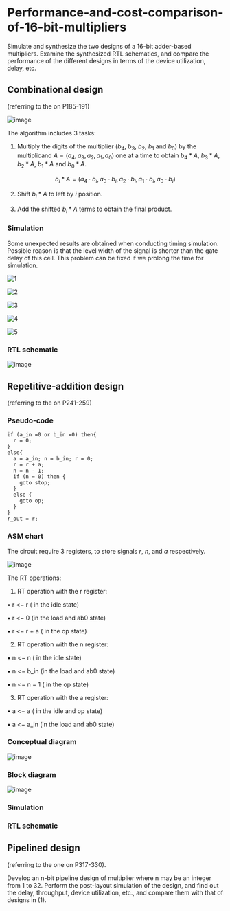 # Performance-and-cost-comparison-of-16-bit-multipliers

Simulate and synthesize the two designs of a 16-bit adder-based multipliers. Examine the synthesized RTL schematics, and compare the performance of the different designs in terms of the device utilization, delay, etc.

## Combinational design

(referring to the on P185-191)

![image](https://user-images.githubusercontent.com/117464811/236360282-7fe66911-e038-4cbf-93c1-578b1c004417.png)

The algorithm includes 3 tasks:

1. Multiply the digits of the multiplier ($b_4$, $b_3$, $b_2$, $b_1$ and $b_0$) by the multiplicand $A = (a_4, a_3, a_2, a_1, a_0)$ one at a time to obtain $b_4 * A$, $b_3 * A$, $b_2 * A$, $b_1 * A$ and $b_0 * A$.

$$
b_i * A = (a_4 ⋅ b_i, a_3 ⋅ b_i, a_2 ⋅ b_i, a_1 ⋅ b_i, a_0 ⋅ b_i)
$$

2. Shift $b_i * A$ to left by $i$ position.

3. Add the shifted $b_i * A$ terms to obtain the final product.

### Simulation

Some unexpected results are obtained when conducting timing simulation. Possible reason is that the level width of the signal is shorter than the gate delay of this cell. This problem can be fixed if we prolong the time for simulation.

![1](https://user-images.githubusercontent.com/117464811/236365793-8767d36f-f98e-4ed8-a491-deef47ffac34.png "behavioral")

![2](https://user-images.githubusercontent.com/117464811/236366777-22ecd268-96eb-4fdc-bf38-282cc0e51a98.png "post-synthesis")

![3](https://user-images.githubusercontent.com/117464811/236366925-f5cf4eb3-553c-4a91-822b-95812919f97a.png "post-synthesis")

![4](https://user-images.githubusercontent.com/117464811/236368664-483d4802-834d-495d-9371-0ff7f619ed0f.png "post-implementation")

![5](https://user-images.githubusercontent.com/117464811/236368626-e584f336-e840-443b-92d2-e13f5a626791.png "post-implementation")

### RTL schematic

![image](https://user-images.githubusercontent.com/117464811/236366121-82f5d841-7a67-4b9e-810c-ff542ef31c44.png)









## Repetitive-addition design

(referring to the on P241-259)

### Pseudo-code

```
if (a_in =0 or b_in =0) then{
  r = 0;
}
else{
  a = a_in; n = b_in; r = 0;
  r = r + a;
  n = n - 1;
  if (n = 0) then {
    goto stop;
  }
  else {
    goto op;
  }
}
r_out = r;
```

### ASM chart

The circuit require 3 registers, to store signals $r$, $n$, and $a$ respectively.

![image](https://user-images.githubusercontent.com/117464811/236367900-bea21ebe-c308-43e1-86a7-d41a1e083367.png)

The RT operations:

1. RT operation with the r register:

• r <− r ( in the idle state)

• r <− 0 (in the load and ab0 state)

• r <− r + a ( in the op state)

2. RT operation with the n register:

• n <− n ( in the idle state)

• n <− b_in (in the load and ab0 state)

• n <− n − 1 ( in the op state)

3. RT operation with the a register:

• a <− a ( in the idle and op state)

• a <− a_in (in the load and ab0 state)

### Conceptual diagram

![image](https://user-images.githubusercontent.com/117464811/236368275-7691fa1f-48f7-4a94-9d00-6ac48b38b3ac.png)

### Block diagram

![image](https://user-images.githubusercontent.com/117464811/236368316-c0fb45eb-8729-4c5f-ab11-83c8301da148.png)

### Simulation


### RTL schematic





## Pipelined design

(referring to the one on P317-330).

Develop an n-bit pipeline design of multiplier where n may be an integer from 1 to 32. Perform the post-layout simulation of the design, and find out the delay, throughput, device utilization, etc., and compare them with that of designs in (1).
